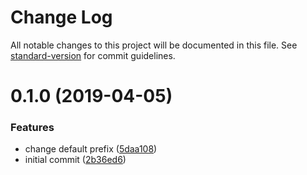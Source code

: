 # Change Log

All notable changes to this project will be documented in this file. See [standard-version](https://github.com/conventional-changelog/standard-version) for commit guidelines.

# 0.1.0 (2019-04-05)


### Features

* change default prefix ([5daa108](https://github.com/angeloashmore/gatsby-remark-find-replace/commit/5daa108))
* initial commit ([2b36ed6](https://github.com/angeloashmore/gatsby-remark-find-replace/commit/2b36ed6))
